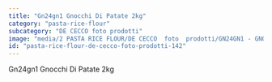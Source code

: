 ```yaml
---
title: "Gn24gn1 Gnocchi Di Patate 2kg"
category: "pasta-rice-flour"
subcategory: "DE CECCO foto prodotti"
image: "media/2 PASTA RICE FLOUR/DE CECCO  foto  prodotti/GN24GN1 - GNOCCHI DI PATATE 2Kg.jpg"
id: "pasta-rice-flour-de-cecco-foto-prodotti-142"
---
```


Gn24gn1 Gnocchi Di Patate 2kg

